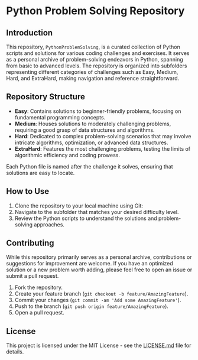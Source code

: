 # Python Problem Solving Repository

## Introduction

This repository, `PythonProblemSolving`, is a curated collection of Python scripts and solutions for various coding challenges and exercises. It serves as a personal archive of problem-solving endeavors in Python, spanning from basic to advanced levels. The repository is organized into subfolders representing different categories of challenges such as Easy, Medium, Hard, and ExtraHard, making navigation and reference straightforward.

## Repository Structure

- **Easy**: Contains solutions to beginner-friendly problems, focusing on fundamental programming concepts.
- **Medium**: Houses solutions to moderately challenging problems, requiring a good grasp of data structures and algorithms.
- **Hard**: Dedicated to complex problem-solving scenarios that may involve intricate algorithms, optimization, or advanced data structures.
- **ExtraHard**: Features the most challenging problems, testing the limits of algorithmic efficiency and coding prowess.

Each Python file is named after the challenge it solves, ensuring that solutions are easy to locate.

## How to Use

1. Clone the repository to your local machine using Git:
2. Navigate to the subfolder that matches your desired difficulty level.
3. Review the Python scripts to understand the solutions and problem-solving approaches.

## Contributing

While this repository primarily serves as a personal archive, contributions or suggestions for improvement are welcome. If you have an optimized solution or a new problem worth adding, please feel free to open an issue or submit a pull request.

1. Fork the repository.
2. Create your feature branch (`git checkout -b feature/AmazingFeature`).
3. Commit your changes (`git commit -am 'Add some AmazingFeature'`).
4. Push to the branch (`git push origin feature/AmazingFeature`).
5. Open a pull request.

## License

This project is licensed under the MIT License - see the [LICENSE.md](LICENSE) file for details.
